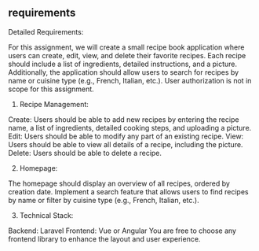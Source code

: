 ## requirements

Detailed Requirements:

 For this assignment, we will create a small recipe book application where users can create, edit, view, and delete their favorite recipes. Each recipe should include a list of ingredients, detailed instructions, and a picture. Additionally, the application should allow users to search for recipes by name or cuisine type (e.g., French, Italian, etc.). User authorization is not in scope for this assignment.



1. Recipe Management:

Create: Users should be able to add new recipes by entering the recipe name, a list of ingredients, detailed cooking steps, and uploading a picture.
Edit: Users should be able to modify any part of an existing recipe.
View: Users should be able to view all details of a recipe, including the picture.
Delete: Users should be able to delete a recipe.
 

2. Homepage:

The homepage should display an overview of all recipes, ordered by creation date.
Implement a search feature that allows users to find recipes by name or filter by cuisine type (e.g., French, Italian, etc.).
 

3. Technical Stack:

Backend: Laravel
Frontend: Vue or Angular
You are free to choose any frontend library to enhance the layout and user experience.
